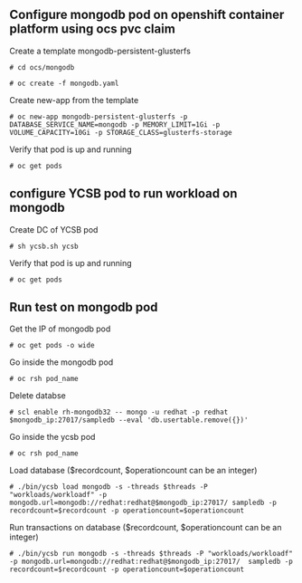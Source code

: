 ## Configure mongodb pod on openshift container platform using ocs pvc claim

Create a template mongodb-persistent-glusterfs
```
# cd ocs/mongodb
```

```                                                                             
# oc create -f mongodb.yaml                                  
```                                                                             
                                                                                
Create new-app from the template                                                
```                                                                             
# oc new-app mongodb-persistent-glusterfs -p DATABASE_SERVICE_NAME=mongodb -p MEMORY_LIMIT=1Gi -p VOLUME_CAPACITY=10Gi -p STORAGE_CLASS=glusterfs-storage
```                                                                             
                                                                                
Verify that pod is up and running                                               
```                                                                             
# oc get pods
```

## configure YCSB pod to run workload on mongodb

Create DC of YCSB pod
```
# sh ycsb.sh ycsb
```

Verify that pod is up and running
```
# oc get pods
```

## Run test on mongodb pod

Get the IP of mongodb pod
```
# oc get pods -o wide
```

Go inside the mongodb pod
```
# oc rsh pod_name
```

Delete databse
```
# scl enable rh-mongodb32 -- mongo -u redhat -p redhat $mongodb_ip:27017/sampledb --eval 'db.usertable.remove({})'
```

Go inside the ycsb pod
```
# oc rsh pod_name
```

Load database ($recordcount, $operationcount can be an integer)
```
# ./bin/ycsb load mongodb -s -threads $threads -P "workloads/workloadf" -p mongodb.url=mongodb://redhat:redhat@$mongodb_ip:27017/ sampledb -p recordcount=$recordcount -p operationcount=$operationcount
```

Run transactions on database ($recordcount, $operationcount can be an integer)
```
# ./bin/ycsb run mongodb -s -threads $threads -P "workloads/workloadf" -p mongodb.url=mongodb://redhat:redhat@$mongodb_ip:27017/  sampledb -p recordcount=$recordcount -p operationcount=$operationcount
```
